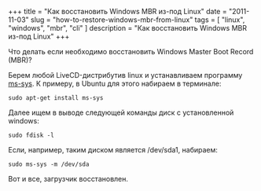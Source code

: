 +++
title = "Как восстановить Windows MBR из-под Linux"
date = "2011-11-03"
slug = "how-to-restore-windows-mbr-from-linux"
tags = [ "linux", "windows", "mbr", "cli" ]
description = "Как восстановить Windows MBR из-под Linux"
+++

Что делать если необходимо восстановить Windows Master Boot Record (MBR)? 

Берем любой LiveCD-дистрибутив linux и устанавливаем программу [ms-sys](http://ms-sys.sourceforge.net). К примеру, в Ubuntu для этого набираем в терминале:

```
sudo apt-get install ms-sys
```

Далее ищем в выводе следующей команды диск с установленной windows:

```
sudo fdisk -l
```

Если, например, таким диском является /dev/sda1, набираем:

```
sudo ms-sys -m /dev/sda
```

Вот и все, загрузчик восстановлен.
